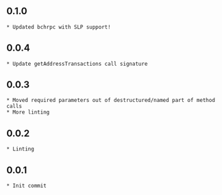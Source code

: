## 0.1.0
    * Updated bchrpc with SLP support!

## 0.0.4
    * Update getAddressTransactions call signature

## 0.0.3
    * Moved required parameters out of destructured/named part of method calls
    * More linting

## 0.0.2
    * Linting

## 0.0.1
    * Init commit
